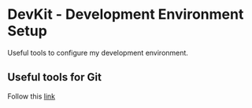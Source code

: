 # DevKit - Development Environment Setup
Useful tools to configure my development environment.

## Useful tools for Git

Follow this [link](git_setup.md)